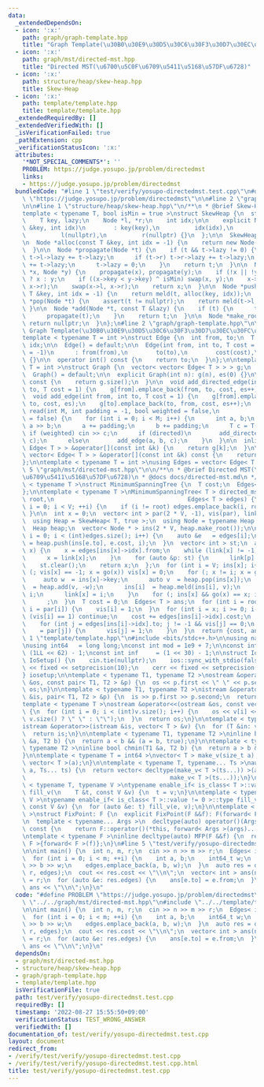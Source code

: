 ```yaml
---
data:
  _extendedDependsOn:
  - icon: ':x:'
    path: graph/graph-template.hpp
    title: "Graph Template(\u30B0\u30E9\u30D5\u30C6\u30F3\u30D7\u30EC\u30FC\u30C8)"
  - icon: ':x:'
    path: graph/mst/directed-mst.hpp
    title: "Directed MST(\u6700\u5C0F\u6709\u5411\u5168\u57DF\u6728)"
  - icon: ':x:'
    path: structure/heap/skew-heap.hpp
    title: Skew-Heap
  - icon: ':x:'
    path: template/template.hpp
    title: template/template.hpp
  _extendedRequiredBy: []
  _extendedVerifiedWith: []
  _isVerificationFailed: true
  _pathExtension: cpp
  _verificationStatusIcon: ':x:'
  attributes:
    '*NOT_SPECIAL_COMMENTS*': ''
    PROBLEM: https://judge.yosupo.jp/problem/directedmst
    links:
    - https://judge.yosupo.jp/problem/directedmst
  bundledCode: "#line 1 \"test/verify/yosupo-directedmst.test.cpp\"\n#define PROBLEM\
    \ \"https://judge.yosupo.jp/problem/directedmst\"\n\n#line 2 \"graph/mst/directed-mst.hpp\"\
    \n\n#line 1 \"structure/heap/skew-heap.hpp\"\n/**\n * @brief Skew-Heap\n */\n\
    template < typename T, bool isMin = true >\nstruct SkewHeap {\n  struct Node {\n\
    \    T key, lazy;\n    Node *l, *r;\n    int idx;\n\n    explicit Node(const T\
    \ &key, int idx)\n        : key(key),\n          idx(idx),\n          lazy(0),\n\
    \          l(nullptr),\n          r(nullptr) {}\n  };\n\n  SkewHeap() = default;\n\
    \n  Node *alloc(const T &key, int idx = -1) {\n    return new Node(key, idx);\n\
    \  }\n\n  Node *propagate(Node *t) {\n    if (t && t->lazy != 0) {\n      if (t->l)\
    \ t->l->lazy += t->lazy;\n      if (t->r) t->r->lazy += t->lazy;\n      t->key\
    \ += t->lazy;\n      t->lazy = 0;\n    }\n    return t;\n  }\n\n  Node *meld(Node\
    \ *x, Node *y) {\n    propagate(x), propagate(y);\n    if (!x || !y) return x\
    \ ? x : y;\n    if ((x->key < y->key) ^ isMin) swap(x, y);\n    x->r = meld(y,\
    \ x->r);\n    swap(x->l, x->r);\n    return x;\n  }\n\n  Node *push(Node *t, const\
    \ T &key, int idx = -1) {\n    return meld(t, alloc(key, idx));\n  }\n\n  Node\
    \ *pop(Node *t) {\n    assert(t != nullptr);\n    return meld(t->l, t->r);\n \
    \ }\n\n  Node *add(Node *t, const T &lazy) {\n    if (t) {\n      t->lazy += lazy;\n\
    \      propagate(t);\n    }\n    return t;\n  }\n\n  Node *make_root() {\n   \
    \ return nullptr;\n  }\n};\n#line 2 \"graph/graph-template.hpp\"\n\n/**\n * @brief\
    \ Graph Template(\u30B0\u30E9\u30D5\u30C6\u30F3\u30D7\u30EC\u30FC\u30C8)\n */\n\
    template < typename T = int >\nstruct Edge {\n  int from, to;\n  T cost;\n  int\
    \ idx;\n\n  Edge() = default;\n\n  Edge(int from, int to, T cost = 1, int idx\
    \ = -1)\n      : from(from),\n        to(to),\n        cost(cost),\n        idx(idx)\
    \ {}\n\n  operator int() const {\n    return to;\n  }\n};\n\ntemplate < typename\
    \ T = int >\nstruct Graph {\n  vector< vector< Edge< T > > > g;\n  int es;\n\n\
    \  Graph() = default;\n\n  explicit Graph(int n): g(n), es(0) {}\n\n  size_t size()\
    \ const {\n    return g.size();\n  }\n\n  void add_directed_edge(int from, int\
    \ to, T cost = 1) {\n    g[from].emplace_back(from, to, cost, es++);\n  }\n\n\
    \  void add_edge(int from, int to, T cost = 1) {\n    g[from].emplace_back(from,\
    \ to, cost, es);\n    g[to].emplace_back(to, from, cost, es++);\n  }\n\n  void\
    \ read(int M, int padding = -1, bool weighted = false,\n            bool directed\
    \ = false) {\n    for (int i = 0; i < M; i++) {\n      int a, b;\n      cin >>\
    \ a >> b;\n      a += padding;\n      b += padding;\n      T c = T(1);\n     \
    \ if (weighted) cin >> c;\n      if (directed)\n        add_directed_edge(a, b,\
    \ c);\n      else\n        add_edge(a, b, c);\n    }\n  }\n\n  inline vector<\
    \ Edge< T > > &operator[](const int &k) {\n    return g[k];\n  }\n\n  inline const\
    \ vector< Edge< T > > &operator[](const int &k) const {\n    return g[k];\n  }\n\
    };\n\ntemplate < typename T = int >\nusing Edges = vector< Edge< T > >;\n#line\
    \ 5 \"graph/mst/directed-mst.hpp\"\n\n/**\n * @brief Directed MST(\u6700\u5C0F\
    \u6709\u5411\u5168\u57DF\u6728)\n * @docs docs/directed-mst.md\n */\ntemplate\
    \ < typename T >\nstruct MinimumSpanningTree {\n  T cost;\n  Edges< T > edges;\n\
    };\n\ntemplate < typename T >\nMinimumSpanningTree< T > directed_mst(int V, int\
    \ root,\n                                      Edges< T > edges) {\n  for (int\
    \ i = 0; i < V; ++i) {\n    if (i != root) edges.emplace_back(i, root, 0);\n \
    \ }\n\n  int x = 0;\n  vector< int > par(2 * V, -1), vis(par), link(par);\n\n\
    \  using Heap = SkewHeap< T, true >;\n  using Node = typename Heap::Node;\n\n\
    \  Heap heap;\n  vector< Node * > ins(2 * V, heap.make_root());\n\n  for (int\
    \ i = 0; i < (int)edges.size(); i++) {\n    auto &e   = edges[i];\n    ins[e.to]\
    \ = heap.push(ins[e.to], e.cost, i);\n  }\n  vector< int > st;\n  auto go = [&](int\
    \ x) {\n    x = edges[ins[x]->idx].from;\n    while (link[x] != -1) {\n      st.emplace_back(x);\n\
    \      x = link[x];\n    }\n    for (auto &p: st) {\n      link[p] = x;\n    }\n\
    \    st.clear();\n    return x;\n  };\n  for (int i = V; ins[x]; i++) {\n    for\
    \ (; vis[x] == -1; x = go(x)) vis[x] = 0;\n    for (; x != i; x = go(x)) {\n \
    \     auto w  = ins[x]->key;\n      auto v  = heap.pop(ins[x]);\n      v     \
    \  = heap.add(v, -w);\n      ins[i]  = heap.meld(ins[i], v);\n      par[x]  =\
    \ i;\n      link[x] = i;\n    }\n    for (; ins[x] && go(x) == x; ins[x] = heap.pop(ins[x]))\n\
    \      ;\n  }\n  T cost = 0;\n  Edges< T > ans;\n  for (int i = root; i != -1;\
    \ i = par[i]) {\n    vis[i] = 1;\n  }\n  for (int i = x; i >= 0; i--) {\n    if\
    \ (vis[i] == 1) continue;\n    cost += edges[ins[i]->idx].cost;\n    ans.emplace_back(edges[ins[i]->idx]);\n\
    \    for (int j = edges[ins[i]->idx].to; j != -1 && vis[j] == 0;\n         j \
    \    = par[j]) {\n      vis[j] = 1;\n    }\n  }\n  return {cost, ans};\n}\n#line\
    \ 1 \"template/template.hpp\"\n#include <bits/stdc++.h>\n\nusing namespace std;\n\
    \nusing int64   = long long;\nconst int mod = 1e9 + 7;\n\nconst int64 infll =\
    \ (1LL << 62) - 1;\nconst int inf     = (1 << 30) - 1;\n\nstruct IoSetup {\n \
    \ IoSetup() {\n    cin.tie(nullptr);\n    ios::sync_with_stdio(false);\n    cout\
    \ << fixed << setprecision(10);\n    cerr << fixed << setprecision(10);\n  }\n\
    } iosetup;\n\ntemplate < typename T1, typename T2 >\nostream &operator<<(ostream\
    \ &os, const pair< T1, T2 > &p) {\n  os << p.first << \" \" << p.second;\n  return\
    \ os;\n}\n\ntemplate < typename T1, typename T2 >\nistream &operator>>(istream\
    \ &is, pair< T1, T2 > &p) {\n  is >> p.first >> p.second;\n  return is;\n}\n\n\
    template < typename T >\nostream &operator<<(ostream &os, const vector< T > &v)\
    \ {\n  for (int i = 0; i < (int)v.size(); i++) {\n    os << v[i] << (i + 1 !=\
    \ v.size() ? \" \" : \"\");\n  }\n  return os;\n}\n\ntemplate < typename T >\n\
    istream &operator>>(istream &is, vector< T > &v) {\n  for (T &in: v) is >> in;\n\
    \  return is;\n}\n\ntemplate < typename T1, typename T2 >\ninline bool chmax(T1\
    \ &a, T2 b) {\n  return a < b && (a = b, true);\n}\n\ntemplate < typename T1,\
    \ typename T2 >\ninline bool chmin(T1 &a, T2 b) {\n  return a > b && (a = b, true);\n\
    }\n\ntemplate < typename T = int64 >\nvector< T > make_v(size_t a) {\n  return\
    \ vector< T >(a);\n}\n\ntemplate < typename T, typename... Ts >\nauto make_v(size_t\
    \ a, Ts... ts) {\n  return vector< decltype(make_v< T >(ts...)) >(a,\n       \
    \                                         make_v< T >(ts...));\n}\n\ntemplate\
    \ < typename T, typename V >\ntypename enable_if< is_class< T >::value == 0 >::type\
    \ fill_v(\n    T &t, const V &v) {\n  t = v;\n}\n\ntemplate < typename T, typename\
    \ V >\ntypename enable_if< is_class< T >::value != 0 >::type fill_v(\n    T &t,\
    \ const V &v) {\n  for (auto &e: t) fill_v(e, v);\n}\n\ntemplate < typename F\
    \ >\nstruct FixPoint: F {\n  explicit FixPoint(F &&f): F(forward< F >(f)) {}\n\
    \n  template < typename... Args >\n  decltype(auto) operator()(Args &&...args)\
    \ const {\n    return F::operator()(*this, forward< Args >(args)...);\n  }\n};\n\
    \ntemplate < typename F >\ninline decltype(auto) MFP(F &&f) {\n  return FixPoint<\
    \ F >{forward< F >(f)};\n}\n#line 5 \"test/verify/yosupo-directedmst.test.cpp\"\
    \n\nint main() {\n  int n, m, r;\n  cin >> n >> m >> r;\n  Edges< int64_t > edges;\n\
    \  for (int i = 0; i < m; ++i) {\n    int a, b;\n    int64_t w;\n    cin >> a\
    \ >> b >> w;\n    edges.emplace_back(a, b, w);\n  }\n  auto res = directed_mst(n,\
    \ r, edges);\n  cout << res.cost << \"\\n\";\n  vector< int > ans(n);\n  ans[r]\
    \ = r;\n  for (auto &e: res.edges) {\n    ans[e.to] = e.from;\n  }\n  cout <<\
    \ ans << \"\\n\";\n}\n"
  code: "#define PROBLEM \"https://judge.yosupo.jp/problem/directedmst\"\n\n#include\
    \ \"../../graph/mst/directed-mst.hpp\"\n#include \"../../template/template.hpp\"\
    \n\nint main() {\n  int n, m, r;\n  cin >> n >> m >> r;\n  Edges< int64_t > edges;\n\
    \  for (int i = 0; i < m; ++i) {\n    int a, b;\n    int64_t w;\n    cin >> a\
    \ >> b >> w;\n    edges.emplace_back(a, b, w);\n  }\n  auto res = directed_mst(n,\
    \ r, edges);\n  cout << res.cost << \"\\n\";\n  vector< int > ans(n);\n  ans[r]\
    \ = r;\n  for (auto &e: res.edges) {\n    ans[e.to] = e.from;\n  }\n  cout <<\
    \ ans << \"\\n\";\n}\n"
  dependsOn:
  - graph/mst/directed-mst.hpp
  - structure/heap/skew-heap.hpp
  - graph/graph-template.hpp
  - template/template.hpp
  isVerificationFile: true
  path: test/verify/yosupo-directedmst.test.cpp
  requiredBy: []
  timestamp: '2022-08-27 15:55:50+09:00'
  verificationStatus: TEST_WRONG_ANSWER
  verifiedWith: []
documentation_of: test/verify/yosupo-directedmst.test.cpp
layout: document
redirect_from:
- /verify/test/verify/yosupo-directedmst.test.cpp
- /verify/test/verify/yosupo-directedmst.test.cpp.html
title: test/verify/yosupo-directedmst.test.cpp
---
```

